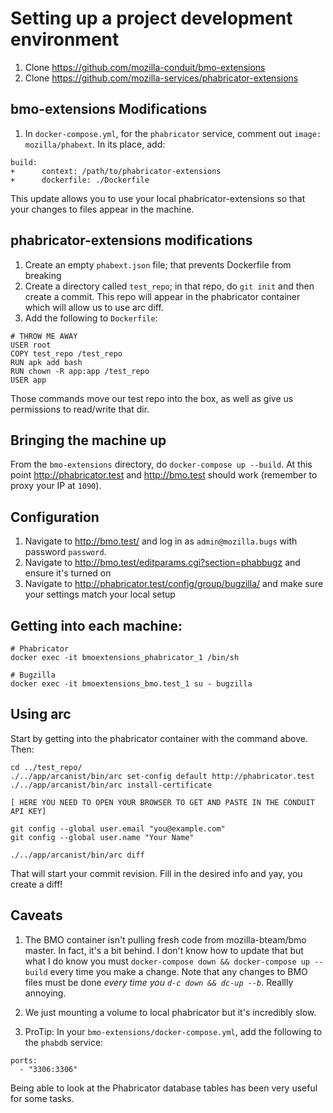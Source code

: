 # Setting up a project development environment

1.  Clone https://github.com/mozilla-conduit/bmo-extensions
2.  Clone https://github.com/mozilla-services/phabricator-extensions

## bmo-extensions Modifications
1.  In `docker-compose.yml`, for the `phabricator` service, comment out `image: mozilla/phabext`.  In its place, add:

```
build:
+      context: /path/to/phabricator-extensions
+      dockerfile: ./Dockerfile
```

This update allows you to use your local phabricator-extensions so that your changes to files appear in the machine.

## phabricator-extensions modifications
1. Create an empty `phabext.json` file; that prevents Dockerfile from breaking
2. Create a directory called `test_repo`; in that repo, do `git init` and then create a commit.  This repo will appear in the phabricator container which will allow us to use arc diff.
3. Add the following to `Dockerfile`:

```
# THROW ME AWAY
USER root
COPY test_repo /test_repo
RUN apk add bash
RUN chown -R app:app /test_repo
USER app
```

Those commands move our test repo into the box, as well as give us permissions to read/write that dir.

## Bringing the machine up
From the `bmo-extensions` directory, do `docker-compose up --build`.  At this point http://phabricator.test and http://bmo.test should work (remember to proxy your IP at `1090`).

## Configuration

1.  Navigate to http://bmo.test/ and log in as `admin@mozilla.bugs` with password `password`.
2.  Navigate to http://bmo.test/editparams.cgi?section=phabbugz and ensure it's turned on
3.  Navigate to http://phabricator.test/config/group/bugzilla/ and make sure your settings match your local setup

## Getting into each machine:
```
# Phabricator
docker exec -it bmoextensions_phabricator_1 /bin/sh

# Bugzilla
docker exec -it bmoextensions_bmo.test_1 su - bugzilla

```

## Using arc
Start by getting into the phabricator container with the command above.  Then:

```
cd ../test_repo/
./../app/arcanist/bin/arc set-config default http://phabricator.test
./../app/arcanist/bin/arc install-certificate

[ HERE YOU NEED TO OPEN YOUR BROWSER TO GET AND PASTE IN THE CONDUIT API KEY]

git config --global user.email "you@example.com"
git config --global user.name "Your Name"

./../app/arcanist/bin/arc diff
```

That will start your commit revision.  Fill in the desired info and yay, you create a diff!

## Caveats
1.  The BMO container isn't pulling fresh code from mozilla-bteam/bmo master.  In fact, it's a bit behind.  I don't know how to update that but what I do know you must `docker-compose down && docker-compose up --build` every time you make a change.  Note that any changes to BMO files must be done *every time you `d-c down && dc-up --b`*.  Reallly annoying.

2.  We just mounting a volume to local phabricator but it's incredibly slow.

3.  ProTip:  In your `bmo-extensions/docker-compose.yml`, add the following to the `phabdb` service:

```
ports:
  - "3306:3306"
```

Being able to look at the Phabricator database tables has been very useful for some tasks.
